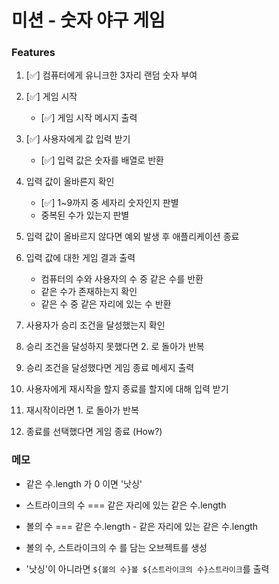 # 미션 - 숫자 야구 게임

### Features

1. [✅] 컴퓨터에게 유니크한 3자리 랜덤 숫자 부여

2. [✅] 게임 시작

   - [✅] 게임 시작 메시지 출력

3. [✅] 사용자에게 값 입력 받기

   - [✅] 입력 값은 숫자를 배열로 반환

4. 입력 값이 올바른지 확인

   - [✅] 1~9까지 중 세자리 숫자인지 판별
   - 중복된 수가 있는지 판별

5. 입력 값이 올바르지 않다면 예외 발생 후 애플리케이션 종료

6. 입력 값에 대한 게임 결과 출력

   - 컴퓨터의 수와 사용자의 수 중 같은 수를 반환
   - 같은 수가 존재하는지 확인
   - 같은 수 중 같은 자리에 있는 수 반환

7. 사용자가 승리 조건을 달성했는지 확인

8. 승리 조건을 달성하지 못했다면 2. 로 돌아가 반복

9. 승리 조건을 달성했다면 게임 종료 메세지 출력

10. 사용자에게 재시작을 할지 종료를 할지에 대해 입력 받기

11. 재시작이라면 1. 로 돌아가 반복

12. 종료를 선택했다면 게임 종료 (How?)

### 메모

- 같은 수.length 가 0 이면 '낫싱'
- 스트라이크의 수 === 같은 자리에 있는 같은 수.length
- 볼의 수 === 같은 수.length - 같은 자리에 있는 같은 수.length

- 볼의 수, 스트라이크의 수 를 담는 오브젝트를 생성
- '낫싱'이 아니라면 `${볼의 수}볼 ${스트라이크의 수}스트라이크`를 출력
